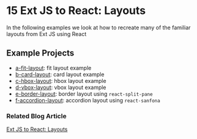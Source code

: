 # 15 Ext JS to React: Layouts

In the following examples we look at how to recreate many of the familiar layouts from Ext JS using React

## Example Projects

 - [a-fit-layout](./a-fit-layout): fit layout example
 - [b-card-layout](./b-card-layout): card layout example
 - [c-hbox-layout](./c-hbox-layout): hbox layout example
 - [d-vbox-layout](./d-vbox-layout): vbox layout example
 - [e-border-layout](./e-border-layout): border layout using `react-split-pane`
 - [f-accordion-layout](./f-accordion-layout): accordion layout using
 `react-sanfona`

### Related Blog Article

[Ext JS to React: Layouts](https://moduscreate.com/blog/ext-js-react-layouts/)



